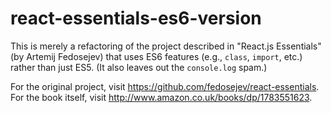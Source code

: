 # react-essentials-es6-version
This is merely a refactoring of the project described in "React.js Essentials" (by Artemij Fedosejev) that uses ES6 features (e.g., `class`, `import`, etc.) rather than just ES5. (It also leaves out the `console.log` spam.)

For the original project, visit https://github.com/fedosejev/react-essentials. For the book itself, visit http://www.amazon.co.uk/books/dp/1783551623.
